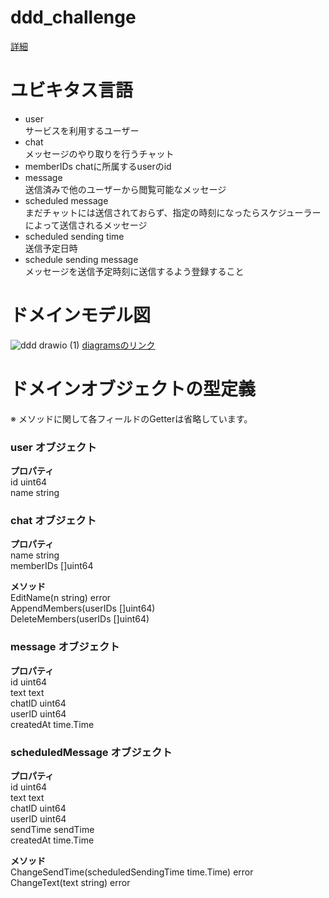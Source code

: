 # ddd_challenge
[詳細](https://chatwork.connpass.com/event/263334)

# ユビキタス言語 
- user  
サービスを利用するユーザー
- chat  
メッセージのやり取りを行うチャット
- memberIDs
chatに所属するuserのid
- message  
送信済みで他のユーザーから閲覧可能なメッセージ
- scheduled message  
まだチャットには送信されておらず、指定の時刻になったらスケジューラーによって送信されるメッセージ
- scheduled sending time  
送信予定日時
- schedule sending message  
メッセージを送信予定時刻に送信するよう登録すること


# ドメインモデル図
![ddd drawio (1)](https://user-images.githubusercontent.com/52554440/202906727-26037f00-3c5b-4b57-a66c-c1dcc18a9bb6.png)
[diagramsのリンク](https://drive.google.com/file/d/1RRtEIXxGXNl_dkC8ilsaZBkRqGEwHCfz/view?usp=sharing)

# ドメインオブジェクトの型定義
※ メソッドに関して各フィールドのGetterは省略しています。
### user オブジェクト  
**プロパティ**  
id   uint64  
name string  

### chat オブジェクト
**プロパティ**  
name      string  
memberIDs []uint64  

**メソッド**  
EditName(n string) error  
AppendMembers(userIDs []uint64)  
DeleteMembers(userIDs []uint64)  

### message オブジェクト
**プロパティ**  
id        uint64  
text      text  
chatID    uint64  
userID    uint64  
createdAt time.Time  

### scheduledMessage オブジェクト
**プロパティ**  
id        uint64  
text      text  
chatID    uint64  
userID    uint64  
sendTime  sendTime  
createdAt time.Time 

**メソッド**  
ChangeSendTime(scheduledSendingTime time.Time) error  
ChangeText(text string) error
